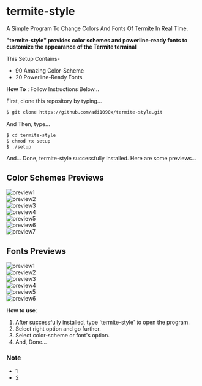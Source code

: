 # termite-style
A Simple Program To Change Colors And Fonts Of Termite In Real Time.

**"termite-style" provides color schemes and powerline-ready fonts to customize the appearance of the Termite terminal**

This Setup Contains-
- 90 Amazing Color-Scheme
- 20 Powerline-Ready Fonts

**How To** : Follow Instructions Below...

First, clone this repository by typing...

```sh
$ git clone https://github.com/adi1090x/termite-style.git
```

And Then, type...

```sh
$ cd termite-style
$ chmod +x setup
$ ./setup
```
And... Done, termite-style successfully installed.
Here are some previews...

## Color Schemes Previews

![preview1](https://raw.githubusercontent.com/adi1090x/termite-style/master/previews/preview_nord.png) <br />
![preview2](https://raw.githubusercontent.com/adi1090x/termite-style/tree/master/previews/preview_material.png) <br />
![preview3](https://raw.githubusercontent.com/adi1090x/termite-style/tree/master/previews/preview_dracula.png) <br />
![preview4](https://raw.githubusercontent.com/adi1090x/termite-style/tree/master/previews/preview_rydgel.png) <br />
![preview5](https://raw.githubusercontent.com/adi1090x/termite-style/tree/master/previews/preview_wildc.png) <br />
![preview6](https://raw.githubusercontent.com/adi1090x/termite-style/tree/master/previews/preview_zenburn.png) <br />
![preview7](https://raw.githubusercontent.com/adi1090x/termite-style/tree/master/previews/preview_wob.png) <br />

## Fonts Previews

![preview1](https://raw.githubusercontent.com/adi1090x/termite-style/tree/master/previews/font_1.png) <br />
![preview2](https://raw.githubusercontent.com/adi1090x/termite-style/tree/master/previews/font_2.png) <br />
![preview3](https://raw.githubusercontent.com/adi1090x/termite-style/tree/master/previews/font_3.png) <br />
![preview4](https://raw.githubusercontent.com/adi1090x/termite-style/tree/master/previews/font_4.png) <br />
![preview5](https://raw.githubusercontent.com/adi1090x/termite-style/tree/master/previews/font_5.png) <br />
![preview6](https://raw.githubusercontent.com/adi1090x/termite-style/tree/master/previews/font_6.png) <br />

**How to use**:

1. After successfully installed, type 'termite-style' to open the program. 
2. Select right option and go further.
3. Select color-scheme or font's option.
4. And, Done...

### Note

- 1
- 2
